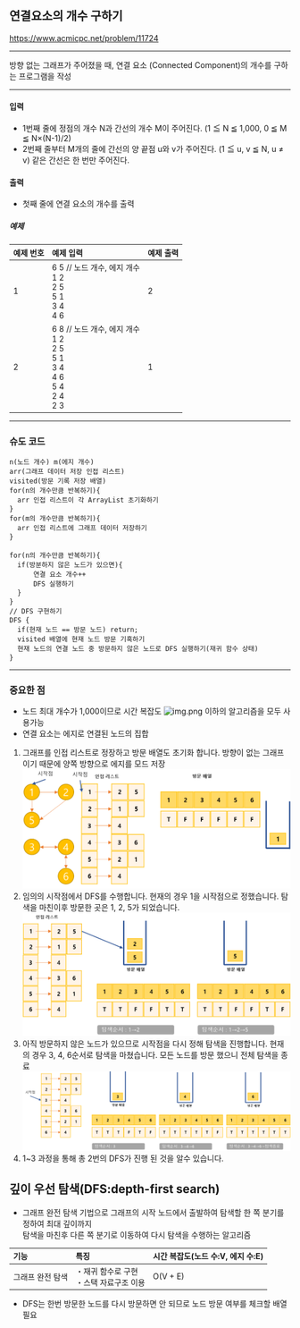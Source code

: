 ## 연결요소의 개수 구하기
https://www.acmicpc.net/problem/11724

-----
방향 없는 그래프가 주어졌을 때, 연결 요소 (Connected Component)의 개수를 구하는 프로그램을 작성

-----
#### 입력
- 1번째 줄에 정점의 개수 N과 간선의 개수 M이 주어진다. (1 ≦  N ≦  1,000, 0 ≦  M ≦  N×(N-1)/2) 
- 2번째 줄부터 M개의 줄에 간선의 양 끝점 u와 v가 주어진다. (1 ≦  u, v ≦  N, u ≠ v) 같은 간선은 한 번만 주어진다.

#### 출력
- 첫째 줄에 연결 요소의 개수를 출력

##### 예제
| 예제 번호 | 예제 입력                                                                                        | 예제 출력 |
|:------|:---------------------------------------------------------------------------------------------|-------|
| 1     | 6 5 // 노드 개수, 에지 개수 <br> 1 2 <br> 2 5 <br> 5 1 <br> 3 4 <br> 4 6                             | 2     |
| 2     | 6 8 // 노드 개수, 에지 개수 <br> 1 2 <br> 2 5 <br> 5 1 <br> 3 4 <br> 4 6 <br> 5 4 <br> 2 4 <br> 2 3  | 1     |


-----
### 슈도 코드
  ```
n(노드 개수) m(에지 개수)
arr(그래프 데이터 저장 인접 리스트)
visited(방문 기록 저장 배열)
for(n의 개수만큼 반복하기){
    arr 인접 리스트이 각 ArrayList 초기화하기
}
for(m의 개수만큼 반복하기){
    arr 인접 리스트에 그래프 데이터 저장하기
}

for(n의 개수만큼 반복하기){
    if(방분하지 않은 노드가 있으면){
        연결 요소 개수++
        DFS 실행하기
    }
}
// DFS 구현하기
DFS {
    if(현재 노드 == 방문 노드) return;
    visited 배열에 현재 노드 방문 기혹하기
    현재 노드의 연결 노드 중 방문하지 않은 노드로 DFS 실행하기(재귀 함수 상태)
}
  ```
-----
### 중요한 점
- 노드 최대 개수가 1,000이므로 시간 복잡도 ![img.png](img.png) 이하의 알고리즘을 모두 사용가능
- 연결 요소는 에지로 연결된 노드의 집합
1. 그래프를 인접 리스트로 정장하고 방문 배열도 초기화 합니다. 방향이 없는 그래프이기 때문에 양쪽 방향으로 에지를 모드 저장
![img_1.png](img_1.png)
2. 임의의 시작점에서 DFS를 수행합니다. 현재의 경우 1을 시작점으로 정했습니다. 탐색을 마친이후 방문한 곳은 1, 2, 5가 되었습니다.
![img_2.png](img_2.png)
3. 아직 방문하지 않은 노드가 있으므로 시작점을 다시 정해 탐색을 진행합니다. 현재의 경우 3, 4, 6순서로 탐색을 마쳤습니다. 모든 노드를 방문 했으니 전체 탐색을 종료
![img_3.png](img_3.png)
4. 1~3 과정을 통해 총 2번의 DFS가 진행 된 것을 알수 있습니다.


## 깊이 우선 탐색(DFS:depth-first search)
- 그래프 완전 탐색 기법으로 그래프의 시작 노드에서 출발하여 탐색할 한 쪽 분기를 정하여 최대 깊이까지  
탐색을 마친후 다른 쪽 분기로 이동하여 다시 탐색을 수행하는 알고리즘

| 기능        | 특징                          | 시간 복잡도(노드 수:V, 에지 수:E) |
|:----------|:----------------------------|------------------------|
| 그래프 완전 탐색 | ・재귀 함수로 구현 <br> ・스택 자료구조 이용 | O(V + E)               |
 - DFS는 한번 방문한 노드를 다시 방문하면 안 되므로 노드 방문 여부를 체크할 배열 필요